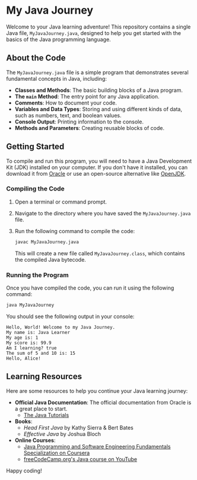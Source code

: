 # My Java Journey

Welcome to your Java learning adventure! This repository contains a single Java file, `MyJavaJourney.java`, designed to help you get started with the basics of the Java programming language.

## About the Code

The `MyJavaJourney.java` file is a simple program that demonstrates several fundamental concepts in Java, including:

*   **Classes and Methods**: The basic building blocks of a Java program.
*   **The `main` Method**: The entry point for any Java application.
*   **Comments**: How to document your code.
*   **Variables and Data Types**: Storing and using different kinds of data, such as numbers, text, and boolean values.
*   **Console Output**: Printing information to the console.
*   **Methods and Parameters**: Creating reusable blocks of code.

## Getting Started

To compile and run this program, you will need to have a Java Development Kit (JDK) installed on your computer. If you don't have it installed, you can download it from [Oracle](https://www.oracle.com/java/technologies/javase-jdk11-downloads.html) or use an open-source alternative like [OpenJDK](https://openjdk.java.net/).

### Compiling the Code

1.  Open a terminal or command prompt.
2.  Navigate to the directory where you have saved the `MyJavaJourney.java` file.
3.  Run the following command to compile the code:

    ```bash
    javac MyJavaJourney.java
    ```

    This will create a new file called `MyJavaJourney.class`, which contains the compiled Java bytecode.

### Running the Program

Once you have compiled the code, you can run it using the following command:

```bash
java MyJavaJourney
```

You should see the following output in your console:

```
Hello, World! Welcome to my Java Journey.
My name is: Java Learner
My age is: 1
My score is: 99.9
Am I learning? true
The sum of 5 and 10 is: 15
Hello, Alice!
```

## Learning Resources

Here are some resources to help you continue your Java learning journey:

*   **Official Java Documentation**: The official documentation from Oracle is a great place to start.
    *   [The Java Tutorials](https://docs.oracle.com/javase/tutorial/)
*   **Books**:
    *   *Head First Java* by Kathy Sierra & Bert Bates
    *   *Effective Java* by Joshua Bloch
*   **Online Courses**:
    *   [Java Programming and Software Engineering Fundamentals Specialization on Coursera](https://www.coursera.org/specializations/java-programming)
    *   [freeCodeCamp.org's Java course on YouTube](https://www.youtube.com/watch?v=A74TOX803D0)

Happy coding!
